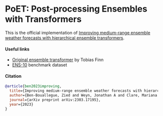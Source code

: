 # PoET: Post-processing Ensembles with Transformers

This is the official implementation of [Improving medium-range ensemble weather forecasts with hierarchical ensemble transformers](https://arxiv.org/abs/2303.17195).

#### Useful links

- [Original ensemble transformer](https://github.com/tobifinn/ensemble_transformer) by Tobias Finn
- [ENS-10](https://github.com/spcl/ens10) benchmark dataset

#### Citation
```bibtex
@article{ben2023improving,
  title={Improving medium-range ensemble weather forecasts with hierarchical ensemble transformers},
  author={Ben-Bouallegue, Zied and Weyn, Jonathan A and Clare, Mariana CA and Dramsch, Jesper and Dueben, Peter and Chantry, Matthew},
  journal={arXiv preprint arXiv:2303.17195},
  year={2023}
}
```